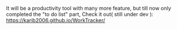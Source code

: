 It will be a productivity tool with many more feature, but till now only completed the "to do list" part,
Check it out( still under dev ): https://karib2006.github.io/WorkTracker/
